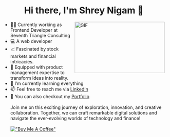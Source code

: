 <h1 align="center"> Hi there, I'm Shrey Nigam 👋</h1>

<img align="right" alt="GIF" src="https://user-images.githubusercontent.com/54352598/178420933-0702e404-13a0-4459-8db4-691aee4a6f14.gif" width="280" height="160" />

- 👨‍💻 Currently working as Frontend Developer at Seventh Triangle Consulting 
- 💻 A web developer
- 📈 Fascinated by stock markets and financial intricacies.
- 🚀 Equipped with product management expertise to transform ideas into reality.
- 🌱 I’m currently learning everything 
- 📫 Feel free to reach me via [LinkedIn](https://www.linkedin.com/in/shrey6162/)
- 🤗 You can also checkout my [Portfolio](https://shrey6162.netlify.app/)
<br><br>
  Join me on this exciting journey of exploration, innovation, and creative collaboration. Together, we can craft remarkable digital solutions and navigate the ever-evolving worlds of technology and finance!
  <br><br>
[!["Buy Me A Coffee"](https://www.buymeacoffee.com/assets/img/custom_images/orange_img.png)](https://www.buymeacoffee.com/shreynigam)
